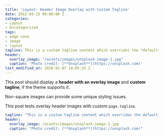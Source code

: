 ```yaml
---
title: 'Layout: Header Image Overlay with Custom Tagline'
date: 2012-03-15 00:00:00 Z
categories:
- Layout
- Uncategorized
tags:
- edge case
- image
- layout
tagline: This is a custom tagline content which overrides the *default* page excerpt.
header:
  overlay_image: "/assets/images/unsplash-image-1.jpg"
  caption: 'Photo credit: [**Unsplash**](https://unsplash.com)'
last_modified_at: 2020-01-07 18:05:25 Z
---
```


This post should display a **header with an overlay image** and **custom tagline**, if the theme supports it.

Non-square images can provide some unique styling issues.

This post tests overlay header images with custom `page.tagline`.

```yaml
tagline: "This is a custom tagline content which overrides the default page excerpt."
header:
  overlay_image: /assets/images/unsplash-image-1.jpg
  caption: "Photo credit: [**Unsplash**](https://unsplash.com)"
```